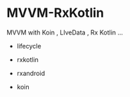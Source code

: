 # MVVM-RxKotlin
MVVM with Koin , LIveData , Rx Kotlin ...


- lifecycle

- rxkotlin

- rxandroid
 
 - koin


